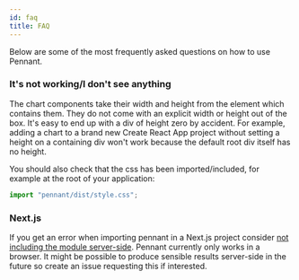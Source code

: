 ```yaml
---
id: faq
title: FAQ
---
```


Below are some of the most frequently asked questions on how to use Pennant.

### It's not working/I don't see anything

The chart components take their width and height from the element which contains them. They do not come with an explicit width or height out of the box. It's easy to end up with a div of height zero by accident. For example, adding a chart to a brand new Create React App project without setting a height on a containing div won't work because the default root div itself has no height.

You should also check that the css has been imported/included, for example at the root of your application:

```jsx
import "pennant/dist/style.css";
```

### Next.js

If you get an error when importing pennant in a Next.js project consider [not including the module server-side](https://nextjs.org/docs/advanced-features/dynamic-import#with-no-ssr). Pennant currently only works in a browser. It might be possible to produce sensible results server-side in the future so create an issue requesting this if interested.
